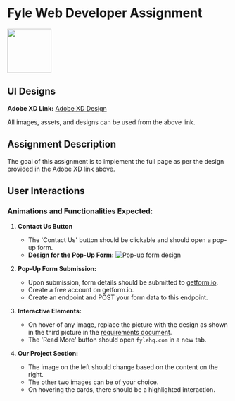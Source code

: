# Fyle Web Developer Assignment
<img src="https://gdm-catalog-fmapi-prod.imgix.net/ProductLogo/d46e1bd5-a89e-4934-89f1-8e1e251446e3.png?ixlib=react-9.0.3&ch=Width%2CDPR&auto=format&w=1678" width="100" height="100"/>

## UI Designs

**Adobe XD Link:** [Adobe XD Design](https://xd.adobe.com/view/62beadb2-fac2-491b-90d9-5bc90d77ae70-37ed/)

All images, assets, and designs can be used from the above link.

## Assignment Description

The goal of this assignment is to implement the full page as per the design provided in the Adobe XD link above.

## User Interactions

### Animations and Functionalities Expected:

1. **Contact Us Button**
    - The 'Contact Us' button should be clickable and should open a pop-up form.
    - **Design for the Pop-Up Form:**
    ![Pop-up form design](https://s3-us-west-2.amazonaws.com/secure.notion-static.com/07dc79f2-0c10-4c0b-b8bb-670bbdae87bf/Screen_Shot_2021-08-10_at_7.26.20_PM.png)

2. **Pop-Up Form Submission:**
    - Upon submission, form details should be submitted to [getform.io](http://getform.io/).
    - Create a free account on getform.io.
    - Create an endpoint and POST your form data to this endpoint.

3. **Interactive Elements:**
    - On hover of any image, replace the picture with the design as shown in the third picture in the [requirements document](https://www.notion.so/Web-developer-assignment-8705a516d60b45a2a3f59a16e8cc7b20?pvs=21).
    - The 'Read More' button should open `fylehq.com` in a new tab.

4. **Our Project Section:**
    - The image on the left should change based on the content on the right.
    - The other two images can be of your choice.
    - On hovering the cards, there should be a highlighted interaction.
